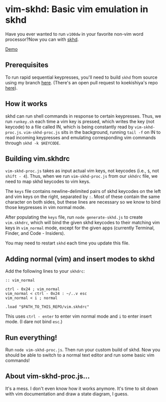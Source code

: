 # vim-skhd: Basic vim emulation in skhd

Have you ever wanted to run `v100dw` in your favorite non-vim word processor?Now you can with [skhd](https://github.com/koekeishiya/skhd/).

[Demo](https://streamable.com/swg0zx)

## Prerequisites

To run rapid sequential keypresses, you'll need to build `skhd` from source using my branch [here](https://github.com/patrickhpan/skhd). (There's an open pull request to koekishiya's repo [here](https://github.com/koekeishiya/skhd/pull/129)).

## How it works

skhd can run shell commands in response to certain keypresses. Thus, we run `runkey.sh` each time a vim key is pressed, which writes the key (not keycode) to a file called IN, which is being constantly read by `vim-skhd-proc.js`. `vim-skhd-proc.js` sits in the background, running `tail -f` on IN to read incoming keypresses and emulating corresponding vim commands through `skhd -k $KEYCODE`. 

## Building vim.skhdrc
`vim-skhd-proc.js` takes as input actual vim keys, not keycodes (i.e., `$`, not `shift - 4`). Thus, when we run `vim-skhd-proc.js` from our `skhdrc` file, we need to map skhd keycodes to vim keys. 

The `keys` file contains newline-delimited pairs of skhd keycodes on the left and vim keys on the right, separated by `:`. Most of these contain the same character on both sides, but these lines are necessary so we know to bind those keypresses in vim normal mode. 

After populating the `keys` file, run `node generate-skhd.js` to create `vim.skhdrc`, which will bind the given skhd keycodes to their matching vim keys in `vim_normal` mode, except for the given apps (currently Terminal, Finder, and Code - Insiders). 

You may need to restart `skhd` each time you update this file.

## Adding normal (vim) and insert modes to skhd

Add the following lines to your `skhdrc`:
```
:: vim_normal 

ctrl - 0x24 ; vim_normal
vim_normal < ctrl - 0x24 : ~/..v esc
vim_normal < i ; normal

.load "$PATH_TO_THIS_REPO/vim.skhdrc"
```
This uses `ctrl - enter` to enter vim normal mode and `i` to enter insert mode. (I dare not bind `esc`.)

## Run everything!

Run `node vim-skhd-proc.js`. Then run your custom build of skhd. Now you should be able to switch to a normal text editor and run some basic vim commands!

## About vim-skhd-proc.js...

It's a mess. I don't even know how it works anymore. It's time to sit down with vim documentation and draw a state diagram, I guess.
